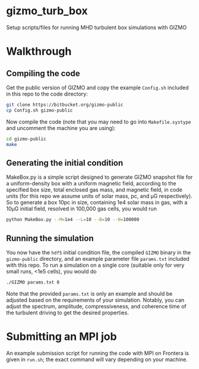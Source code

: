 # gizmo_turb_box
Setup scripts/files for running MHD turbulent box simulations with GIZMO

# Walkthrough
## Compiling the code
Get the public version of GIZMO and copy the example `Config.sh` included in this repo to the code directory:
```bash
git clone https://bitbucket.org/gizmo-public
cp Config.sh gizmo-public
```
Now compile the code (note that you may need to go into `Makefile.systype` and uncomment the machine you are using):
```bash
cd gizmo-public
make
```

## Generating the initial condition
MakeBox.py is a simple script designed to generate GIZMO snapshot file for a uniform-density box with a uniform magnetic field, according to the specified box size, total enclosed gas mass, and magnetic field, in code units (for this repo we assume units of solar mass, pc, and μG respectively). So to generate a box 10pc in size, containing 1e4 solar mass in gas, with a 10μG initial field, resolved in 100,000 gas cells, you would run
```bash
python MakeBox.py --M=1e4 --L=10 --B=10 --N=100000
```

## Running the simulation
You now have the `hdf5` initial condition file, the compiled `GIZMO` binary in the `gizmo-public` directory, and an example parameter file `params.txt` included with this repo. To run a simulation on a single core (suitable only for very small runs, <1e5 cells), you would do

```bash
./GIZMO params.txt 0
```

Note that the provided `params.txt` is only an example and should be adjusted based on the requirements of your simulation. Notably, you can adjust the spectrum, amplitude, compressiveness, and coherence time of the turbulent driving to get the desired properties.

# Submitting an MPI job
An example submission script for running the code with MPI on Frontera is given in `run.sh`; the exact command will vary depending on your machine.